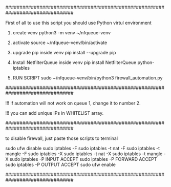 ################################################################################    

First of all to use this script you should use Python virtul environment 

1. create venv 
    python3 -m venv ~/nfqueue-venv
    
2. activate
    source ~/nfqueue-venv/bin/activate
    
3. upgrade pip inside venv
    pip install --upgrade pip
    
4. Install NetfilterQueue inside venv
    pip install NetfilterQueue python-iptables
    
5. RUN SCRIPT
    sudo ~/nfqueue-venv/bin/python3 firewall_automation.py
    
################################################################################    

!!! if automation will not work on queue 1, change it to number 2.

!!! you can add unique IPs in WHITELIST array.

################################################################################


to disable firewall, just paste those scripts to terminal

sudo ufw disable
sudo iptables -F
sudo iptables -t nat -F
sudo iptables -t mangle -F
sudo iptables -X
sudo iptables -t nat -X
sudo iptables -t mangle -X
sudo iptables -P INPUT ACCEPT
sudo iptables -P FORWARD ACCEPT
sudo iptables -P OUTPUT ACCEPT
sudo ufw enable

################################################################################    
